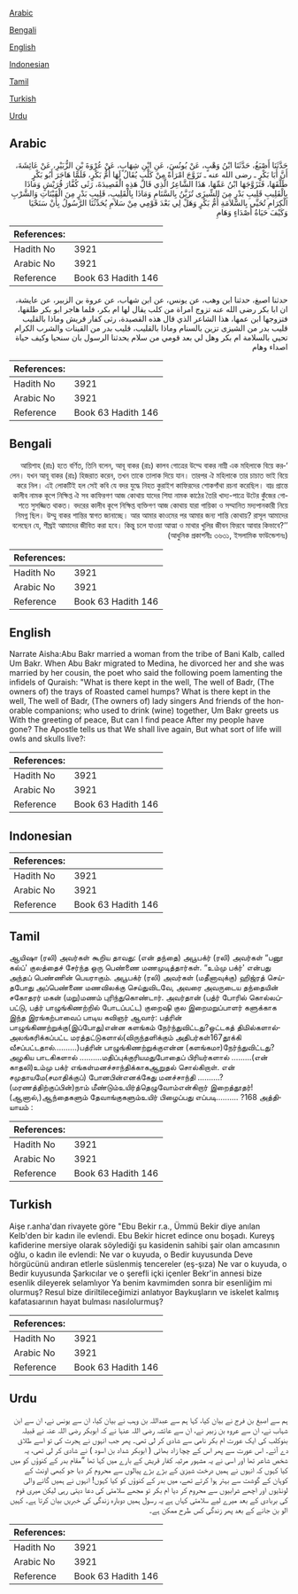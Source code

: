 [Arabic](#arabic)

[Bengali](#bengali)

[English](#english)

[Indonesian](#indonesian)

[Tamil](#tamil)

[Turkish](#turkish)

[Urdu](#urdu)

## Arabic


<div dir="rtl" lang="ar" style={{fontSize:'larger',backgroundColor:'#f8f9fa',padding:20}}>
حَدَّثَنَا أَصْبَغُ، حَدَّثَنَا ابْنُ وَهْبٍ، عَنْ يُونُسَ، عَنِ ابْنِ شِهَابٍ، عَنْ عُرْوَةَ بْنِ الزُّبَيْرِ، عَنْ عَائِشَةَ، أَنَّ أَبَا بَكْرٍ ـ رضى الله عنه ـ تَزَوَّجَ امْرَأَةً مِنْ كَلْبٍ يُقَالُ لَهَا أُمُّ بَكْرٍ، فَلَمَّا هَاجَرَ أَبُو بَكْرٍ طَلَّقَهَا، فَتَزَوَّجَهَا ابْنُ عَمِّهَا، هَذَا الشَّاعِرُ الَّذِي قَالَ هَذِهِ الْقَصِيدَةَ، رَثَى كُفَّارَ قُرَيْشٍ وَمَاذَا بِالْقَلِيبِ قَلِيبِ بَدْرٍ مِنَ الشِّيزَى تُزَيَّنُ بِالسَّنَامِ وَمَاذَا بِالْقَلِيبِ، قَلِيبِ بَدْرٍ مِنَ الْقَيْنَاتِ وَالشَّرْبِ الْكِرَامِ تُحَيِّي بِالسَّلاَمَةِ أُمُّ بَكْرٍ وَهَلْ لِي بَعْدَ قَوْمِي مِنْ سَلاَمِ يُحَدِّثُنَا الرَّسُولُ بِأَنْ سَنَحْيَا وَكَيْفَ حَيَاةُ أَصْدَاءٍ وَهَامِ
</div>
<div style={{backgroundColor:'#f8f9fa',padding:20, marginBottom: 10}}><table> <thead> <tr> <th>References:</th> <th></th> </tr> </thead> <tbody><tr><td>Hadith No</td><td>3921</td></tr><tr><td>Arabic No</td><td>3921</td></tr><tr><td>Reference</td><td>Book 63 Hadith 146</td></tr></tbody></table></div>


<div dir="rtl" lang="ar" style={{fontSize:'larger',backgroundColor:'#f8f9fa',padding:20}}>
حدثنا اصبغ، حدثنا ابن وهب، عن يونس، عن ابن شهاب، عن عروة بن الزبير، عن عايشة، ان ابا بكر رضى الله عنه تزوج امراة من كلب يقال لها ام بكر، فلما هاجر ابو بكر طلقها، فتزوجها ابن عمها، هذا الشاعر الذي قال هذه القصيدة، رثى كفار قريش وماذا بالقليب قليب بدر من الشيزى تزين بالسنام وماذا بالقليب، قليب بدر من القينات والشرب الكرام تحيي بالسلامة ام بكر وهل لي بعد قومي من سلام يحدثنا الرسول بان سنحيا وكيف حياة اصداء وهام
</div>
<div style={{backgroundColor:'#f8f9fa',padding:20, marginBottom: 10}}><table> <thead> <tr> <th>References:</th> <th></th> </tr> </thead> <tbody><tr><td>Hadith No</td><td>3921</td></tr><tr><td>Arabic No</td><td>3921</td></tr><tr><td>Reference</td><td>Book 63 Hadith 146</td></tr></tbody></table></div>

## Bengali


<div dir="rtl" lang="bn" style={{fontSize:'larger',backgroundColor:'#f8f9fa',padding:20}}>
‘আয়িশাহ (রাঃ) হতে বর্ণিত, তিনি বলেন, আবূ বাকর (রাঃ) কালব গোত্রের উম্মে বাকর নাম্নী এক মহিলাকে বিয়ে করলেন। যখন আবূ বাকর (রাঃ) হিজরাত করেন, তখন তাকে তালাক দিয়ে যান। তারপর ঐ মহিলাকে তার চাচাত ভাই বিয়ে করে নিল। এই লোকটিই হল সেই কবি যে বদর যুদ্ধে নিহত কুরাইশ কাফিরদের শোকগাঁথা রচনা করেছিল। বাদ্র প্রান্তে কালীব নামক কূপে নিক্ষিপ্ত ঐ সব কাফিরগণ আজ কোথায় যাদের শিযা নামক কাঠের তৈরি খাদ্য-পাত্রে উটের কুঁজের গোশতে সুসজ্জিত থাকত। বদরের কালীব কূপে নিক্ষিপ্ত ব্যক্তিগণ আজ কোথায় যারা গায়িকা ও সম্মানিত মদ্যপানকারী নিয়ে নিমগ্ন ছিল। উম্মু বাকর শান্তির স্বাগত জানাচ্ছে। আর আমার কাওমের পর আমার জন্য শান্তি কোথায়? রাসূল আমাদের বলেছেন যে, শীঘ্রই আমাদের জীবিত করা হবে। কিন্তু চলে যাওয়া আত্মা ও মাথার খুলির জীবন ফিরবে আবার কিভাবে?’’ (আধুনিক প্রকাশনীঃ ৩৬৩১, ইসলামিক ফাউন্ডেশনঃ)
</div>
<div style={{backgroundColor:'#f8f9fa',padding:20, marginBottom: 10}}><table> <thead> <tr> <th>References:</th> <th></th> </tr> </thead> <tbody><tr><td>Hadith No</td><td>3921</td></tr><tr><td>Arabic No</td><td>3921</td></tr><tr><td>Reference</td><td>Book 63 Hadith 146</td></tr></tbody></table></div>

## English


<div dir="ltr" lang="en" style={{fontSize:'larger',backgroundColor:'#f8f9fa',padding:20}}>
Narrate Aisha:Abu Bakr married a woman from the tribe of Bani Kalb, called Um Bakr. When Abu Bakr migrated to Medina, he divorced her and she was married by her cousin, the poet who said the following poem lamenting the infidels of Quraish: "What is there kept in the well, The well of Badr, (The owners of) the trays of Roasted camel humps? What is there kept in the well, The well of Badr, (The owners of) lady singers And friends of the honorable companions; who used to drink (wine) together, Um Bakr greets us With the greeting of peace, But can I find peace After my people have gone? The Apostle tells us that We shall live again, But what sort of life will owls and skulls live?:
</div>
<div style={{backgroundColor:'#f8f9fa',padding:20, marginBottom: 10}}><table> <thead> <tr> <th>References:</th> <th></th> </tr> </thead> <tbody><tr><td>Hadith No</td><td>3921</td></tr><tr><td>Arabic No</td><td>3921</td></tr><tr><td>Reference</td><td>Book 63 Hadith 146</td></tr></tbody></table></div>

## Indonesian


<div dir="ltr" lang="id" style={{fontSize:'larger',backgroundColor:'#f8f9fa',padding:20}}>

</div>
<div style={{backgroundColor:'#f8f9fa',padding:20, marginBottom: 10}}><table> <thead> <tr> <th>References:</th> <th></th> </tr> </thead> <tbody><tr><td>Hadith No</td><td>3921</td></tr><tr><td>Arabic No</td><td>3921</td></tr><tr><td>Reference</td><td>Book 63 Hadith 146</td></tr></tbody></table></div>

## Tamil


<div dir="ltr" lang="ta" style={{fontSize:'larger',backgroundColor:'#f8f9fa',padding:20}}>
ஆயிஷா (ரலி) அவர்கள் கூறிய தாவது: (என் தந்தை) அபூபக்ர் (ரலி) அவர்கள் “பனூ கல்ப்' குலத்தைச் சேர்ந்த ஒரு பெண்ணை மணமுடித்தார்கள். “உம்மு பக்ர்' என்பது அந்தப் பெண்ணின் பெயராகும். அபூபக்ர் (ரலி) அவர்கள் (மதீனாவுக்கு) ஹிஜ்ரத் செய்தபோது அப்பெண்ணை மணவிலக்கு செய்துவிடவே, அவரை அவருடைய தந்தையின் சகோதரர் மகன் (மறு)மணம் புரிந்துகொண்டார். அவர்தான் (பத்ர் போரில் கொல்லப்பட்டு, பத்ர் பாழுங்கிணற்றில் போடப்பட்ட) குறைஷி குல இறைமறுப்பாளர் களுக்காக இந்த இரங்கற்பாவைப் பாடிய கவிஞர் ஆவார்: பத்ரின் பாழுங்கிணற்றுக்கு(இப்போது)என்ன களங்கம் நேர்ந்துவிட்டது?ஒட்டகத் திமில்களால்அலங்கரிக்கப்பட்ட மரத்தட்டுகளால்(விருந்தளிக்கும் அதிபர்கள்167தூக்கி வீசப்பட்டதால்..........)பத்ரின் பாழுங்கிணற்றுக்குஎன்ன (களங்கமா)நேர்ந்துவிட்டது? அழகிய பாடகிகளால் ..........மதிப்புக்குரியமதுபோதைப் பிரியர்களால் .........(என் காதலி)உம்மு பக்ர் எங்கள்மனச்சாந்திக்காகஆறுதல் சொல்கிறாள். என் சமுதாயமே(சமாதிக்குப்) போனபின்எனக்கேது மனச்சாந்தி ..........? (மரணத்திற்குப்பின்)நாம் மீண்டும்உயிர்த்தெழுவோம்என்கிறார் இறைத்தூதர்!(ஆனால்,)ஆந்தைகளும் தேவாங்குகளும்உயிர் பிழைப்பது எப்படி.......... ?168 அத்தியாயம் :
</div>
<div style={{backgroundColor:'#f8f9fa',padding:20, marginBottom: 10}}><table> <thead> <tr> <th>References:</th> <th></th> </tr> </thead> <tbody><tr><td>Hadith No</td><td>3921</td></tr><tr><td>Arabic No</td><td>3921</td></tr><tr><td>Reference</td><td>Book 63 Hadith 146</td></tr></tbody></table></div>

## Turkish


<div dir="ltr" lang="tr" style={{fontSize:'larger',backgroundColor:'#f8f9fa',padding:20}}>
Aişe r.anha'dan rivayete göre "Ebu Bekir r.a., Ümmü Bekir diye anılan Kelb'den bir kadın ile evlendi. Ebu Bekir hicret edince onu boşadı. Kureyş kafiderine mersiye olarak söylediği şu kasidenin sahibi şair olan amcasının oğlu, o kadın ile evlendi: Ne var o kuyuda, o Bedir kuyusunda Deve hörgücünü andıran etlerle süslenmiş tencereler (eş-şıza) Ne var o kuyuda, o Bedir kuyusunda Şarkıcılar ve o şerefli içki içenler Bekr'in annesi bize esenlik dileyerek selamlıyor Ya benim kavmimden sonra bir esenliğim mi olurmuş? Resul bize diriltileceğimizi anlatıyor Baykuşların ve iskelet kalmış kafatasıarının hayat bulması nasılolurmuş?
</div>
<div style={{backgroundColor:'#f8f9fa',padding:20, marginBottom: 10}}><table> <thead> <tr> <th>References:</th> <th></th> </tr> </thead> <tbody><tr><td>Hadith No</td><td>3921</td></tr><tr><td>Arabic No</td><td>3921</td></tr><tr><td>Reference</td><td>Book 63 Hadith 146</td></tr></tbody></table></div>

## Urdu


<div dir="rtl" lang="ur" style={{fontSize:'larger',backgroundColor:'#f8f9fa',padding:20}}>
ہم سے اصبغ بن فرج نے بیان کیا، کہا ہم سے عبداللہ بن وہب نے بیان کیا، ان سے یونس نے، ان سے ابن شہاب نے، ان سے عروہ بن زبیر نے، ان سے عائشہ رضی اللہ عنہا نے کہ ابوبکر رضی اللہ عنہ نے قبیلہ بنوکلب کی ایک عورت ام بکر نامی سے شادی کر لی تھی۔ پھر جب انہوں نے ہجرت کی تو اسے طلاق دے آئے۔ اس عورت سے پھر اس کے چچا زاد بھائی ( ابوبکر شداد بن اسود ) نے شادی کر لی تھی، یہ شخص شاعر تھا اور اسی نے یہ مشہور مرثیہ کفار قریش کے بارے میں کہا تھا ”مقام بدر کے کنوؤں کو میں کیا کہوں کہ انہوں نے ہمیں درخت شیزیٰ کے بڑے بڑے پیالوں سے محروم کر دیا جو کبھی اونٹ کے کوہان کے گوشت سے بہتر ہوا کرتے تھے، میں بدر کے کنوؤں کو کیا کہوں! انہوں نے ہمیں گانے والی لونڈیوں اور اچھے شرابیوں سے محروم کر دیا ام بکر تو مجھے سلامتی کی دعا دیتی رہی لیکن میری قوم کی بربادی کے بعد میرے لیے سلامتی کہاں ہے یہ رسول ہمیں دوبارہ زندگی کی خبریں بیان کرتا ہے۔ کہیں الو بن جانے کے بعد پھر زندگی کس طرح ممکن ہے۔
</div>
<div style={{backgroundColor:'#f8f9fa',padding:20, marginBottom: 10}}><table> <thead> <tr> <th>References:</th> <th></th> </tr> </thead> <tbody><tr><td>Hadith No</td><td>3921</td></tr><tr><td>Arabic No</td><td>3921</td></tr><tr><td>Reference</td><td>Book 63 Hadith 146</td></tr></tbody></table></div>